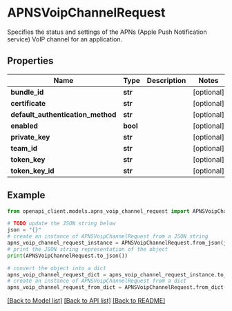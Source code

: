 # APNSVoipChannelRequest

Specifies the status and settings of the APNs (Apple Push Notification service) VoIP channel for an application.

## Properties

Name | Type | Description | Notes
------------ | ------------- | ------------- | -------------
**bundle_id** | **str** |  | [optional] 
**certificate** | **str** |  | [optional] 
**default_authentication_method** | **str** |  | [optional] 
**enabled** | **bool** |  | [optional] 
**private_key** | **str** |  | [optional] 
**team_id** | **str** |  | [optional] 
**token_key** | **str** |  | [optional] 
**token_key_id** | **str** |  | [optional] 

## Example

```python
from openapi_client.models.apns_voip_channel_request import APNSVoipChannelRequest

# TODO update the JSON string below
json = "{}"
# create an instance of APNSVoipChannelRequest from a JSON string
apns_voip_channel_request_instance = APNSVoipChannelRequest.from_json(json)
# print the JSON string representation of the object
print(APNSVoipChannelRequest.to_json())

# convert the object into a dict
apns_voip_channel_request_dict = apns_voip_channel_request_instance.to_dict()
# create an instance of APNSVoipChannelRequest from a dict
apns_voip_channel_request_from_dict = APNSVoipChannelRequest.from_dict(apns_voip_channel_request_dict)
```
[[Back to Model list]](../README.md#documentation-for-models) [[Back to API list]](../README.md#documentation-for-api-endpoints) [[Back to README]](../README.md)


